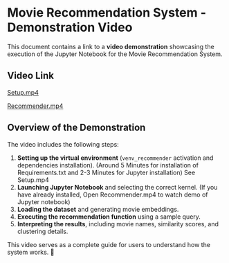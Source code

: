 # Movie Recommendation System - Demonstration Video

This document contains a link to a **video demonstration** showcasing the execution of the Jupyter Notebook for the Movie Recommendation System.

## Video Link
[Setup.mp4](https://drive.google.com/file/d/1QrbvLLxCur375NywgKpx0eaeuSqKGBmn/view?usp=sharing)

[Recommender.mp4](https://drive.google.com/file/d/1gPuzDRGLTXL-tiMHfm_hXApvJo1Tk-IW/view?usp=sharing)

## Overview of the Demonstration
The video includes the following steps:
1. **Setting up the virtual environment** (`venv_recommender` activation and dependencies installation). (Around 5 Minutes for installation of Requirements.txt and 2-3 Minutes for Jupyter installation) See Setup.mp4
2. **Launching Jupyter Notebook** and selecting the correct kernel. (If you have already installed, Open Recommender.mp4 to watch demo of Jupyter notebook)
3. **Loading the dataset** and generating movie embeddings.
4. **Executing the recommendation function** using a sample query.
5. **Interpreting the results**, including movie names, similarity scores, and clustering details.

This video serves as a complete guide for users to understand how the system works. 🚀

